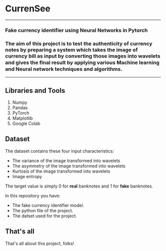 # CurrenSee
-----------------------------
### Fake currency identifier using Neural Networks in Pytorch
### The aim of this project is to test the authenticity of  currency notes by preparing a system which takes the image of currency bill as input by converting those images into wavelets and gives the ﬁnal result by applying various Machine learning and Neural network techniques and algorithms.
-----------------------------------


## Libraries and Tools
1. Numpy
2. Pandas
3. PyTorch
4. Matplotlib
5. Google Colab

## Dataset
The dataset contains these four input characteristics:

- The variance of the image transformed into wavelets
- The asymmetry of the image transformed into wavelets
- Kurtosis of the image transformed into wavelets
- Image entropy

The target value is simply 0 for **real** banknotes and 1 for **fake** banknotes.

In this repository you have:
- The fake currency identifier model.
- The python file of the project.
- The datset used for the project. 


## That's all
That's all about this project, folks!
